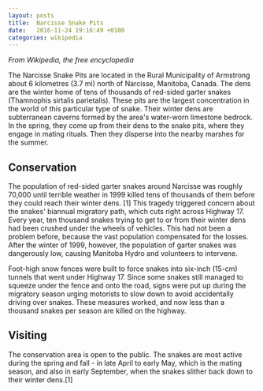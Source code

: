 ```yaml
---
layout: posts
title:  Narcisse Snake Pits
date:   2016-11-24 19:16:49 +0100
categories: wikipedia
---
```


_From Wikipedia, the free encyclopedia_

The Narcisse Snake Pits are located in the Rural Municipality of Armstrong about 6 kilometres (3.7 mi) north of Narcisse, Manitoba, Canada. The dens are the winter home of tens of thousands of red-sided garter snakes (Thamnophis sirtalis parietalis). These pits are the largest concentration in the world of this particular type of snake. Their winter dens are subterranean caverns formed by the area's water-worn limestone bedrock. In the spring, they come up from their dens to the snake pits, where they engage in mating rituals. Then they disperse into the nearby marshes for the summer.

## Conservation
The population of red-sided garter snakes around Narcisse was roughly 70,000 until terrible weather in 1999 killed tens of thousands of them before they could reach their winter dens. [1] This tragedy triggered concern about the snakes' biannual migratory path, which cuts right across Highway 17. Every year, ten thousand snakes trying to get to or from their winter dens had been crushed under the wheels of vehicles. This had not been a problem before, because the vast population compensated for the losses. After the winter of 1999, however, the population of garter snakes was dangerously low, causing Manitoba Hydro and volunteers to intervene.

Foot-high snow fences were built to force snakes into six-inch (15-cm) tunnels that went under Highway 17. Since some snakes still managed to squeeze under the fence and onto the road, signs were put up during the migratory season urging motorists to slow down to avoid accidentally driving over snakes. These measures worked, and now less than a thousand snakes per season are killed on the highway.

## Visiting
The conservation area is open to the public. The snakes are most active during the spring and fall - in late April to early May, which is the mating season, and also in early September, when the snakes slither back down to their winter dens.[1]
